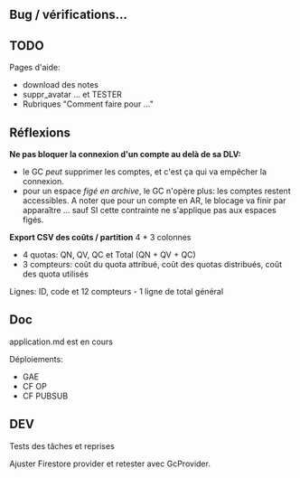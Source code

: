 ## Bug / vérifications...

## TODO
Pages d'aide:
- download des notes
- suppr_avatar ... et TESTER
- Rubriques "Comment faire pour ..."

## Réflexions
**Ne pas bloquer la connexion d'un compte au delà de sa DLV:**
- le GC _peut_ supprimer les comptes, et c'est ça qui va empêcher la connexion.
- pour un espace _figé en archive_, le GC n'opère plus: les comptes restent accessibles. A noter que pour un compte en AR, le blocage va finir par apparaître ... sauf SI cette contrainte ne s'applique pas aux espaces figés.

**Export CSV des coûts / partition**
4 * 3 colonnes
- 4 quotas: QN, QV, QC et Total (QN + QV + QC)
- 3 compteurs: coût du quota attribué, coût des quotas distribués, coût des quota utilisés

Lignes: ID, code et 12 compteurs - 1 ligne de total général

## Doc
application.md est en cours

Déploiements:
- GAE
- CF OP
- CF PUBSUB

## DEV
Tests des tâches et reprises

Ajuster Firestore provider et retester avec GcProvider.
